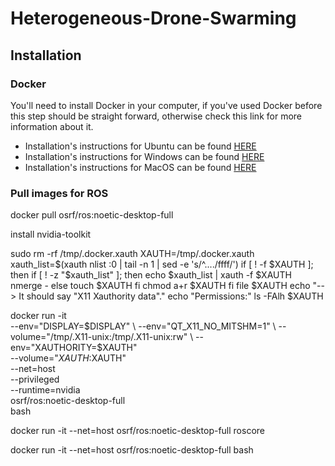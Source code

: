 # Heterogeneous-Drone-Swarming

## Installation

### Docker
You'll need to install Docker in your computer, if you've used Docker before this step should be straight forward, otherwise check this link for more information about it.

- Installation's instructions for Ubuntu can be found [HERE](https://docs.docker.com/engine/installation/linux/ubuntu/)
- Installation's instructions for Windows can be found [HERE](https://docs.docker.com/docker-for-windows/install/)
- Installation's instructions for MacOS can be found [HERE](https://docs.docker.com/docker-for-mac/install/)

### Pull images for ROS 
docker pull osrf/ros:noetic-desktop-full

install nvidia-toolkit 

sudo rm -rf /tmp/.docker.xauth
XAUTH=/tmp/.docker.xauth
xauth_list=$(xauth nlist :0 | tail -n 1 | sed -e 's/^..../ffff/')
if [ ! -f $XAUTH ]; then
    if [ ! -z "$xauth_list" ]; then
        echo $xauth_list | xauth -f $XAUTH nmerge -
    else
        touch $XAUTH
    fi
    chmod a+r $XAUTH
fi
file $XAUTH
echo "--> It should say \"X11 Xauthority data\"."
echo "Permissions:"
ls -FAlh $XAUTH

docker run -it \
    --env="DISPLAY=$DISPLAY" \
    --env="QT_X11_NO_MITSHM=1" \
    --volume="/tmp/.X11-unix:/tmp/.X11-unix:rw" \
    --env="XAUTHORITY=$XAUTH" \
    --volume="$XAUTH:$XAUTH" \
    --net=host \
    --privileged \
    --runtime=nvidia \
    osrf/ros:noetic-desktop-full \
    bash

docker run -it --net=host osrf/ros:noetic-desktop-full roscore

docker run -it --net=host osrf/ros:noetic-desktop-full bash
